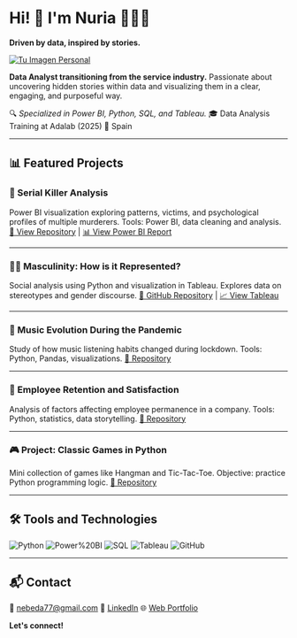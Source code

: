 # Hi! 👋 I'm Nuria 👋👩‍💻

**Driven by data, inspired by stories.**

[![Tu Imagen Personal](ruta/a/tu/imagen.png)](https://tu_enlace_opcional.com)

**Data Analyst transitioning from the service industry.**
Passionate about uncovering hidden stories within data and visualizing them in a clear, engaging, and purposeful way.

🔍 *Specialized in Power BI, Python, SQL, and Tableau.*
🎓 Data Analysis Training at Adalab (2025)
📍 Spain

---

## 📊 Featured Projects

### 🔪 Serial Killer Analysis
Power BI visualization exploring patterns, victims, and psychological profiles of multiple murderers.
Tools: Power BI, data cleaning and analysis.
[🔗 View Repository](https://github.com/NuriaSalasVazquez/Proyecto_Modulo4_PowerBI) | [📊 View Power BI Report](https://github.com/NuriaSalasVazquez/Proyecto_Modulo4_PowerBI/blob/main/Power%20BI/Final%20Project%20-%20prensentacion.pbix)

---

### 👨‍⚖️ Masculinity: How is it Represented?
Social analysis using Python and visualization in Tableau.
Explores data on stereotypes and gender discourse.
[🔗 GitHub Repository](https://github.com/NuriaSalasVazquez/da-project-promo-49-modulo-4-team-9) | [📈 View Tableau](https://public.tableau.com/app/profile/nuria.salas.vazquez/viz/SerunHombreenelSXXIUnaTragediaen6Actos_/Introduction)

---

### 🎵 Music Evolution During the Pandemic
Study of how music listening habits changed during lockdown.
Tools: Python, Pandas, visualizations.
[🔗 Repository](https://github.com/NuriaSalasVazquez/da-project-promo-49-modulo-2-team-4)

---

### 👥 Employee Retention and Satisfaction
Analysis of factors affecting employee permanence in a company.
Tools: Python, statistics, data storytelling.
[🔗 Repository](https://github.com/NuriaSalasVazquez/project-da-promo-49-modulo-3-team-4)

---

### 🎮 Project: Classic Games in Python
Mini collection of games like Hangman and Tic-Tac-Toe.
Objective: practice Python programming logic.
[🔗 Repository](https://github.com/NuriaSalasVazquez/Proyecto_Modulo1)

---

## 🛠️ Tools and Technologies

![Python](https://img.shields.io/badge/Python-3776AB?style=flat-square&logo=python&logoColor=white)
![Power%20BI](https://img.shields.io/badge/Power%20BI-F2C811?style=flat-square&logo=powerbi&logoColor=black)
![SQL](https://img.shields.io/badge/SQL-336791?style=flat-square&logo=postgresql&logoColor=white)
![Tableau](https://img.shields.io/badge/Tableau-E97627?style=flat-square&logo=tableau&logoColor=white)
![GitHub](https://img.shields.io/badge/GitHub-100000?style=flat-square&logo=github&logoColor=white)

---

## 📬 Contact

📧 nebeda77@gmail.com
🔗 [LinkedIn](https://www.linkedin.com/in/nuria-salas-vazquez/)
🌐 [Web Portfolio](https://nuriasalasvazquez.github.io/portfolio_nuri/)

**Let's connect!**
